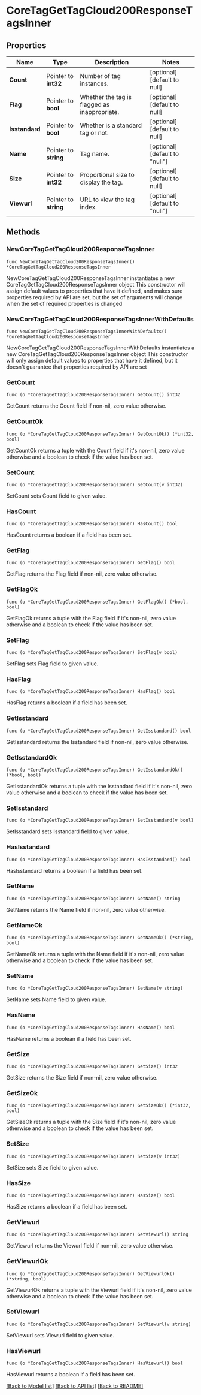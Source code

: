 # CoreTagGetTagCloud200ResponseTagsInner

## Properties

Name | Type | Description | Notes
------------ | ------------- | ------------- | -------------
**Count** | Pointer to **int32** | Number of tag instances. | [optional] [default to null]
**Flag** | Pointer to **bool** | Whether the tag is flagged as inappropriate. | [optional] [default to null]
**Isstandard** | Pointer to **bool** | Whether is a standard tag or not. | [optional] [default to null]
**Name** | Pointer to **string** | Tag name. | [optional] [default to "null"]
**Size** | Pointer to **int32** | Proportional size to display the tag. | [optional] [default to null]
**Viewurl** | Pointer to **string** | URL to view the tag index. | [optional] [default to "null"]

## Methods

### NewCoreTagGetTagCloud200ResponseTagsInner

`func NewCoreTagGetTagCloud200ResponseTagsInner() *CoreTagGetTagCloud200ResponseTagsInner`

NewCoreTagGetTagCloud200ResponseTagsInner instantiates a new CoreTagGetTagCloud200ResponseTagsInner object
This constructor will assign default values to properties that have it defined,
and makes sure properties required by API are set, but the set of arguments
will change when the set of required properties is changed

### NewCoreTagGetTagCloud200ResponseTagsInnerWithDefaults

`func NewCoreTagGetTagCloud200ResponseTagsInnerWithDefaults() *CoreTagGetTagCloud200ResponseTagsInner`

NewCoreTagGetTagCloud200ResponseTagsInnerWithDefaults instantiates a new CoreTagGetTagCloud200ResponseTagsInner object
This constructor will only assign default values to properties that have it defined,
but it doesn't guarantee that properties required by API are set

### GetCount

`func (o *CoreTagGetTagCloud200ResponseTagsInner) GetCount() int32`

GetCount returns the Count field if non-nil, zero value otherwise.

### GetCountOk

`func (o *CoreTagGetTagCloud200ResponseTagsInner) GetCountOk() (*int32, bool)`

GetCountOk returns a tuple with the Count field if it's non-nil, zero value otherwise
and a boolean to check if the value has been set.

### SetCount

`func (o *CoreTagGetTagCloud200ResponseTagsInner) SetCount(v int32)`

SetCount sets Count field to given value.

### HasCount

`func (o *CoreTagGetTagCloud200ResponseTagsInner) HasCount() bool`

HasCount returns a boolean if a field has been set.

### GetFlag

`func (o *CoreTagGetTagCloud200ResponseTagsInner) GetFlag() bool`

GetFlag returns the Flag field if non-nil, zero value otherwise.

### GetFlagOk

`func (o *CoreTagGetTagCloud200ResponseTagsInner) GetFlagOk() (*bool, bool)`

GetFlagOk returns a tuple with the Flag field if it's non-nil, zero value otherwise
and a boolean to check if the value has been set.

### SetFlag

`func (o *CoreTagGetTagCloud200ResponseTagsInner) SetFlag(v bool)`

SetFlag sets Flag field to given value.

### HasFlag

`func (o *CoreTagGetTagCloud200ResponseTagsInner) HasFlag() bool`

HasFlag returns a boolean if a field has been set.

### GetIsstandard

`func (o *CoreTagGetTagCloud200ResponseTagsInner) GetIsstandard() bool`

GetIsstandard returns the Isstandard field if non-nil, zero value otherwise.

### GetIsstandardOk

`func (o *CoreTagGetTagCloud200ResponseTagsInner) GetIsstandardOk() (*bool, bool)`

GetIsstandardOk returns a tuple with the Isstandard field if it's non-nil, zero value otherwise
and a boolean to check if the value has been set.

### SetIsstandard

`func (o *CoreTagGetTagCloud200ResponseTagsInner) SetIsstandard(v bool)`

SetIsstandard sets Isstandard field to given value.

### HasIsstandard

`func (o *CoreTagGetTagCloud200ResponseTagsInner) HasIsstandard() bool`

HasIsstandard returns a boolean if a field has been set.

### GetName

`func (o *CoreTagGetTagCloud200ResponseTagsInner) GetName() string`

GetName returns the Name field if non-nil, zero value otherwise.

### GetNameOk

`func (o *CoreTagGetTagCloud200ResponseTagsInner) GetNameOk() (*string, bool)`

GetNameOk returns a tuple with the Name field if it's non-nil, zero value otherwise
and a boolean to check if the value has been set.

### SetName

`func (o *CoreTagGetTagCloud200ResponseTagsInner) SetName(v string)`

SetName sets Name field to given value.

### HasName

`func (o *CoreTagGetTagCloud200ResponseTagsInner) HasName() bool`

HasName returns a boolean if a field has been set.

### GetSize

`func (o *CoreTagGetTagCloud200ResponseTagsInner) GetSize() int32`

GetSize returns the Size field if non-nil, zero value otherwise.

### GetSizeOk

`func (o *CoreTagGetTagCloud200ResponseTagsInner) GetSizeOk() (*int32, bool)`

GetSizeOk returns a tuple with the Size field if it's non-nil, zero value otherwise
and a boolean to check if the value has been set.

### SetSize

`func (o *CoreTagGetTagCloud200ResponseTagsInner) SetSize(v int32)`

SetSize sets Size field to given value.

### HasSize

`func (o *CoreTagGetTagCloud200ResponseTagsInner) HasSize() bool`

HasSize returns a boolean if a field has been set.

### GetViewurl

`func (o *CoreTagGetTagCloud200ResponseTagsInner) GetViewurl() string`

GetViewurl returns the Viewurl field if non-nil, zero value otherwise.

### GetViewurlOk

`func (o *CoreTagGetTagCloud200ResponseTagsInner) GetViewurlOk() (*string, bool)`

GetViewurlOk returns a tuple with the Viewurl field if it's non-nil, zero value otherwise
and a boolean to check if the value has been set.

### SetViewurl

`func (o *CoreTagGetTagCloud200ResponseTagsInner) SetViewurl(v string)`

SetViewurl sets Viewurl field to given value.

### HasViewurl

`func (o *CoreTagGetTagCloud200ResponseTagsInner) HasViewurl() bool`

HasViewurl returns a boolean if a field has been set.


[[Back to Model list]](../README.md#documentation-for-models) [[Back to API list]](../README.md#documentation-for-api-endpoints) [[Back to README]](../README.md)


